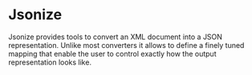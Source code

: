 # Jsonize

Jsonize provides tools to convert an XML document into a JSON representation. Unlike most converters it allows to define a 
finely tuned mapping that enable the user to control exactly how the output representation looks like.
